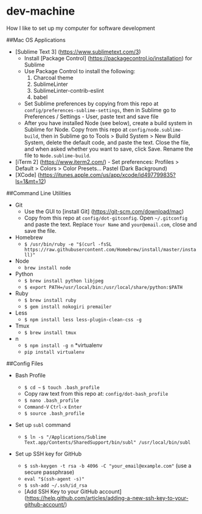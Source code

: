 # dev-machine
How I like to set up my computer for software development

##Mac OS Applications

* [Sublime Text 3] (https://www.sublimetext.com/3)
  * Install [Package Control] (https://packagecontrol.io/installation) for Sublime
  * Use Package Control to install the following:
    1. Charcoal theme
    2. SublimeLinter
    3. SublimeLinter-contrib-eslint 
    4. babel
  * Set Sublime preferences by copying from this repo at `config/preferences-sublime-settings`, then in Sublime go to Preferences / Settings - User, paste text and save file
  * After you have installed Node (see below), create a build system in Sublime for Node. Copy from this repo at `config/node.sublime-build`, then in Sublime go to Tools > Build System > New Build System, delete the default code, and paste the text. Close the file, and when asked whether you want to save, click Save. Rename the file to `Node.sublime-build`.
* [iTerm 2] (https://www.iterm2.com/) - Set preferences: Profiles > Default > Colors > Color Presets... Pastel (Dark Background)
* [XCode] (https://itunes.apple.com/us/app/xcode/id497799835?ls=1&mt=12)

##Command Line Utilities
* Git  
  * Use the GUI to [install Git] (https://git-scm.com/download/mac)
  * Copy from this repo at `config/dot-gitconfig`. Open `~/.gitconfig` and paste the text. Replace `Your Name` and `your@email.com`, close and save the file.
* Homebrew 
  * `$ /usr/bin/ruby -e "$(curl -fsSL https://raw.githubusercontent.com/Homebrew/install/master/install)"`
* Node 
  * `brew install node`
* Python 
  * `$ brew install python libjpeg`
  * `$ export PATH=/usr/local/bin:/usr/local/share/python:$PATH`
* Ruby 
  * `$ brew install ruby`
  * `$ gem install nokogiri premailer`
* Less 
  * `$ npm install less less-plugin-clean-css -g`
* Tmux 
  * `$ brew install tmux`
* n 
  * `$ npm install -g n`
*virtualenv 
  * `pip install virtualenv`

##Config Files

* Bash Profile
  * `$ cd ~` `$ touch .bash_profile`
  * Copy raw text from this repo at: `config/dot-bash_profile`
  * `$ nano .bash_profile` 
  * `Command-V` `Ctrl-x` `Enter` 
  * `$ source .bash_profile`

* Set up `subl` command
  * `$ ln -s "/Applications/Sublime Text.app/Contents/SharedSupport/bin/subl" /usr/local/bin/subl`

* Set up SSH key for GitHub
  * `$ ssh-keygen -t rsa -b 4096 -C "your_email@example.com"` (use a secure passphrase)
  * `eval "$(ssh-agent -s)"`
  * `$ ssh-add ~/.ssh/id_rsa`
  * [Add SSH Key to your GitHub account] (https://help.github.com/articles/adding-a-new-ssh-key-to-your-github-account/)

